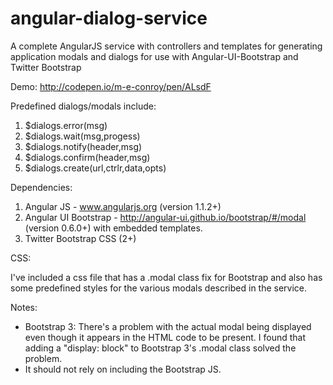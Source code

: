 angular-dialog-service
======================

A complete AngularJS service with controllers and templates for generating application modals and dialogs for use with Angular-UI-Bootstrap and Twitter Bootstrap

Demo: http://codepen.io/m-e-conroy/pen/ALsdF

Predefined dialogs/modals include:

1. $dialogs.error(msg)
2. $dialogs.wait(msg,progess)
3. $dialogs.notify(header,msg)
4. $dialogs.confirm(header,msg)
5. $dialogs.create(url,ctrlr,data,opts)

Dependencies:

1.  Angular JS - www.angularjs.org (version 1.1.2+) 
2.  Angular UI Bootstrap - http://angular-ui.github.io/bootstrap/#/modal (version 0.6.0+) with embedded templates.
3.  Twitter Bootstrap CSS (2+)

CSS:

I've included a css file that has a .modal class fix for Bootstrap and also has some predefined styles for the various modals described in the service.

Notes:

- Bootstrap 3: There's a problem with the actual modal being displayed even though it appears in the HTML code to be present.  I found that adding a "display: block" to Bootstrap 3's .modal class solved the problem.  
- It should not rely on including the Bootstrap JS.
